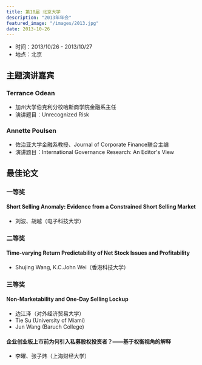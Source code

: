 ```yaml
---
title: 第10届 北京大学
description: "2013年年会"
featured_image: "/images/2013.jpg"
date: 2013-10-26
---
```


- 时间：2013/10/26 - 2013/10/27
- 地点：北京

<!--more-->

## 主题演讲嘉宾

### Terrance Odean

- 加州大学伯克利分校哈斯商学院金融系主任
- 演讲题目：Unrecognized Risk

### Annette Poulsen

- 佐治亚大学金融系教授、Journal of Corporate Finance联合主编
- 演讲题目：International Governance Research: An Editor's View

## 最佳论文

### 一等奖

#### Short Selling Anomaly: Evidence from a Constrained Short Selling Market

- 刘波、胡越（电子科技大学）

### 二等奖

#### Time-varying Return Predictability of Net Stock Issues and Profitability

- Shujing Wang, K.C.John Wei（香港科技大学）

### 三等奖

#### Non-Marketability and One-Day Selling Lockup

- 边江泽（对外经济贸易大学）
- Tie Su (University of Miami)
- Jun Wang (Baruch College)

#### 企业创业板上市前为何引入私募股权投资者？——基于权衡视角的解释

- 李曜、张子炜（上海财经大学）